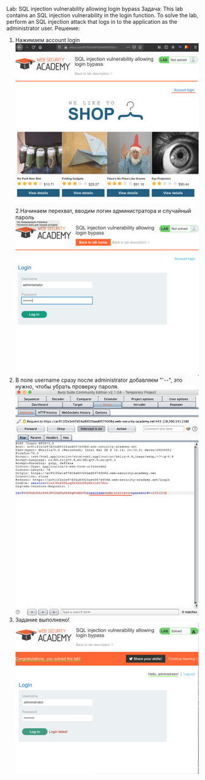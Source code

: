 Lab: SQL injection vulnerability allowing login bypass
Задача: This lab contains an SQL injection vulnerability in the login function.
To solve the lab, perform an SQL injection attack that logs in to the application
as the administrator user.
Решение:
1. Нажимаем account login
![](1.png)
2.Начинаем перехват, вводим логин администратора и случайный пароль
![](2.png)
 3. В поле username сразу после administrator добавляем "'--", это нужно, чтобы убрать проверку пароля.
 ![](3.png)
 4. Задание выполнено!
 ![](4.png)
